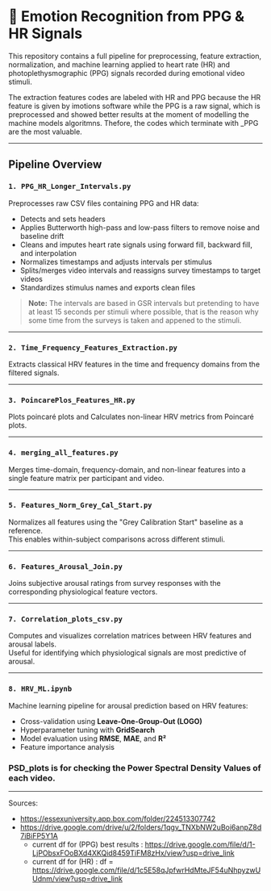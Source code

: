 # 🧠 Emotion Recognition from PPG & HR Signals

This repository contains a full pipeline for preprocessing, feature extraction, normalization, and machine learning applied to heart rate (HR) and photoplethysmographic (PPG) signals recorded during emotional video stimuli.

The extraction features codes are labeled with HR and PPG because the HR feature is given by imotions software while the PPG is a raw signal, which is preprocessed and showed better results at the moment of modelling the machine models algoritmns. Thefore, the codes which terminate with _PPG are the most valuable. 

---

## Pipeline Overview

### `1. PPG_HR_Longer_Intervals.py`
Preprocesses raw CSV files containing PPG and HR data:
- Detects and sets headers
- Applies Butterworth high-pass and low-pass filters to remove noise and baseline drift
- Cleans and imputes heart rate signals using forward fill, backward fill, and interpolation
- Normalizes timestamps and adjusts intervals per stimulus
- Splits/merges video intervals and reassigns survey timestamps to target videos
- Standardizes stimulus names and exports clean files

> **Note:** The intervals are based in GSR intervals but pretending to have at least 15 seconds per stimuli where possible, that is the reason why some time from the surveys is taken and appened to the stimuli.
---

### `2. Time_Frequency_Features_Extraction.py`
Extracts classical HRV features in the time and frequency domains from the filtered signals.

---

### `3. PoincarePlos_Features_HR.py`
Plots poincaré plots and Calculates non-linear HRV metrics from Poincaré plots.

---

### `4. merging_all_features.py`
Merges time-domain, frequency-domain, and non-linear features into a single feature matrix per participant and video.

---

### `5. Features_Norm_Grey_Cal_Start.py`
Normalizes all features using the "Grey Calibration Start" baseline as a reference.  
This enables within-subject comparisons across different stimuli.

---

### `6. Features_Arousal_Join.py`
Joins subjective arousal ratings from survey responses with the corresponding physiological feature vectors.

---

### `7. Correlation_plots_csv.py`
Computes and visualizes correlation matrices between HRV features and arousal labels.  
Useful for identifying which physiological signals are most predictive of arousal.

---

### `8. HRV_ML.ipynb`
Machine learning pipeline for arousal prediction based on HRV features:
- Cross-validation using **Leave-One-Group-Out (LOGO)**
- Hyperparameter tuning with **GridSearch**
- Model evaluation using **RMSE**, **MAE**, and **R²**
- Feature importance analysis

### PSD_plots is for checking the Power Spectral Density Values of each video. 
---

Sources: 
- https://essexuniversity.app.box.com/folder/224513307742
- https://drive.google.com/drive/u/2/folders/1qgv_TNXbNW2uBoi6anpZ8d7iBiFP5Y1A
   - current df for (PPG) best results : https://drive.google.com/file/d/1-LjPObsxFOoBXd4XKQid8459TiFM8zHx/view?usp=drive_link
   - current df for (HR) : df = https://drive.google.com/file/d/1c5E58qJpfwrHdMteJF54uNhpyzwUUdnm/view?usp=drive_link 
     

